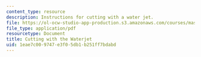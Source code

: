 ```yaml
---
content_type: resource
description: Instructions for cutting with a water jet.
file: https://ol-ocw-studio-app-production.s3.amazonaws.com/courses/mas-863-how-to-make-almost-anything-fall-2002/1eae7c009747e3f05db1b251ff7bdabd_cuttingwiththewaterget.pdf
file_type: application/pdf
resourcetype: Document
title: Cutting with the Waterjet
uid: 1eae7c00-9747-e3f0-5db1-b251ff7bdabd
---
```

